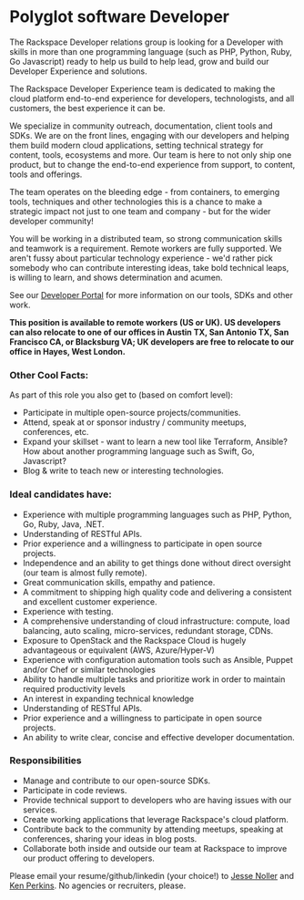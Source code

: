 # Polyglot software Developer

The Rackspace Developer relations group is looking for a Developer with skills in
more than one programming language (such as PHP, Python, Ruby, Go Javascript)
ready to help us build to help lead, grow and build our Developer Experience
and solutions.

The Rackspace Developer Experience team is dedicated to making the cloud
platform end-to-end experience for developers, technologists, and all
customers, the best experience it can be.

We specialize in community outreach, documentation, client tools and SDKs.
We are on the front lines, engaging with our developers and helping them
build modern cloud applications, setting technical strategy for content,
tools, ecosystems and more. Our team is here to not only ship one product,
but to change the end-to-end experience from support, to content, tools and offerings.

The team operates on the bleeding edge - from containers, to emerging tools,
techniques and other technologies this is a chance to make a strategic impact
not just to one team and company - but for the wider developer community!

You will be working in a distributed team, so strong communication skills
and teamwork is a requirement. Remote workers are fully supported. We aren't
fussy about particular technology experience - we'd rather pick somebody
who can contribute interesting ideas, take bold technical leaps, is willing
to learn, and shows determination and acumen.

See our [Developer Portal](https://developer.rackspace.com) for more information
on our tools, SDKs and other work.

**This position is available to remote workers (US or UK). US developers can also relocate to one of our offices in Austin TX, San Antonio TX, San Francisco CA, or Blacksburg VA; UK developers are free to relocate to our office in Hayes, West London.**

### Other Cool Facts:

As part of this role you also get to (based on comfort level):

* Participate in multiple open-source projects/communities.
* Attend, speak at or sponsor industry / community meetups, conferences, etc.
* Expand your skillset - want to learn a new tool like Terraform, Ansible? How about another programming language such as Swift, Go, Javascript?
* Blog & write to teach new or interesting technologies.

### Ideal candidates have:

* Experience with multiple programming languages such as PHP, Python, Go, Ruby, Java, .NET.
* Understanding of RESTful APIs.
* Prior experience and a willingness to participate in open source projects.
* Independence and an ability to get things done without direct oversight (our team is almost fully remote).
* Great communication skills, empathy and patience.
* A commitment to shipping high quality code and delivering a consistent and excellent customer experience.
* Experience with testing.
* A comprehensive understanding of cloud infrastructure: compute, load balancing, auto scaling, micro-services, redundant storage, CDNs.
* Exposure to OpenStack and the Rackspace Cloud is hugely advantageous or equivalent (AWS, Azure/Hyper-V)
* Experience with configuration automation tools such as Ansible, Puppet and/or Chef or similar technologies
* Ability to handle multiple tasks and prioritize work in order to maintain required productivity levels
* An interest in expanding technical knowledge
* Understanding of RESTful APIs.
* Prior experience and a willingness to participate in open source projects.
* An ability to write clear, concise and effective developer documentation.

### Responsibilities

* Manage and contribute to our open-source SDKs.
* Participate in code reviews.
* Provide technical support to developers who are having issues with our services.
* Create working applications that leverage Rackspace's cloud platform.
* Contribute back to the community by attending meetups, speaking at conferences, sharing your ideas in blog posts.
* Collaborate both inside and outside our team at Rackspace to improve our product offering to developers.

Please email your resume/github/linkedin (your choice!) to [Jesse Noller](mailto:jesse.noller@rackspace.com) and [Ken Perkins](mailto:ken.perkins@rackspace.com). No agencies or recruiters, please.
